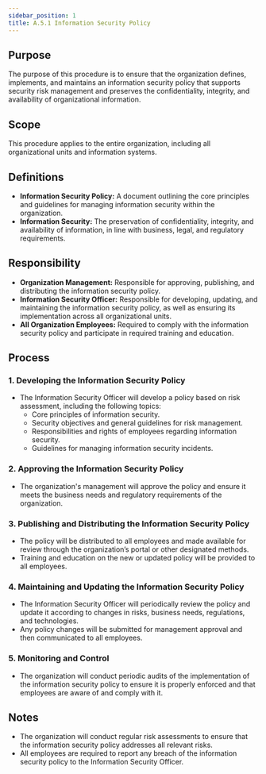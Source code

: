 ```yaml
---
sidebar_position: 1
title: A.5.1 Information Security Policy
---
```


## Purpose
The purpose of this procedure is to ensure that the organization defines, implements, and maintains an information security policy that supports security risk management and preserves the confidentiality, integrity, and availability of organizational information.

## Scope
This procedure applies to the entire organization, including all organizational units and information systems.

## Definitions
- **Information Security Policy:** A document outlining the core principles and guidelines for managing information security within the organization.
- **Information Security:** The preservation of confidentiality, integrity, and availability of information, in line with business, legal, and regulatory requirements.

## Responsibility
- **Organization Management:** Responsible for approving, publishing, and distributing the information security policy.
- **Information Security Officer:** Responsible for developing, updating, and maintaining the information security policy, as well as ensuring its implementation across all organizational units.
- **All Organization Employees:** Required to comply with the information security policy and participate in required training and education.

## Process
### 1. Developing the Information Security Policy
- The Information Security Officer will develop a policy based on risk assessment, including the following topics:
  - Core principles of information security.
  - Security objectives and general guidelines for risk management.
  - Responsibilities and rights of employees regarding information security.
  - Guidelines for managing information security incidents.

### 2. Approving the Information Security Policy
- The organization's management will approve the policy and ensure it meets the business needs and regulatory requirements of the organization.

### 3. Publishing and Distributing the Information Security Policy
- The policy will be distributed to all employees and made available for review through the organization’s portal or other designated methods.
- Training and education on the new or updated policy will be provided to all employees.

### 4. Maintaining and Updating the Information Security Policy
- The Information Security Officer will periodically review the policy and update it according to changes in risks, business needs, regulations, and technologies.
- Any policy changes will be submitted for management approval and then communicated to all employees.

### 5. Monitoring and Control
- The organization will conduct periodic audits of the implementation of the information security policy to ensure it is properly enforced and that employees are aware of and comply with it.

## Notes
- The organization will conduct regular risk assessments to ensure that the information security policy addresses all relevant risks.
- All employees are required to report any breach of the information security policy to the Information Security Officer.